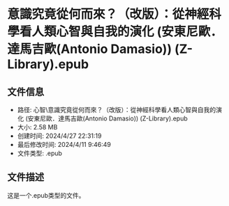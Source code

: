 ﻿# 意識究竟從何而來？（改版）：從神經科學看人類心智與自我的演化 (安東尼歐．達馬吉歐(Antonio Damasio)) (Z-Library).epub

## 文件信息
- 路径: 心智\意識究竟從何而來？（改版）：從神經科學看人類心智與自我的演化 (安東尼歐．達馬吉歐(Antonio Damasio)) (Z-Library).epub
- 大小: 2.58 MB
- 创建时间: 2024/4/27 22:31:19
- 最后修改时间: 2024/4/11 9:46:49
- 文件类型: .epub

## 文件描述
这是一个.epub类型的文件。

